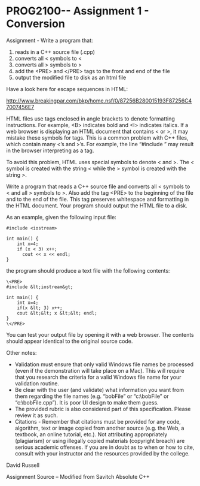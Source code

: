 # PROG2100-- Assignment 1 - Conversion
Assignment - Write a program that:

1) reads in a C++ source file (.cpp)
2) converts all < symbols to &lt;
3) converts all > symbols to &gt;
4) add the \<PRE> and \</PRE> tags to the front and end of the file
5) output the modified file to disk as an html file

Have a look here for escape sequences in HTML:

http://www.breakingpar.com/bkp/home.nsf/0/87256B280015193F87256C47007456E7

HTML files use tags enclosed in angle brackets to denote formatting instructions. For example, \<B>
indicates bold and \<I> indicates italics. If a web browser is displaying an HTML document that contains <
or >, it may mistake these symbols for tags. This is a common problem with C++ files, which contain many
<’s and >’s. For example, the line “#include <iostream>” may result in the browser interpreting <iostream>
as a tag.

To avoid this problem, HTML uses special symbols to denote < and >. The < symbol is created with the
string &lt; while the > symbol is created with the string &gt;.

Write a program that reads a C++ source file and converts all < symbols to &lt; and all > symbols to &gt;.
Also add the tag \<PRE> to the beginning of the file and </PRE> to the end of the file. This tag preserves
whitespace and formatting in the HTML document. Your program should output the HTML file to a disk.

As an example, given the following input file:
	
```
#include <iostream>

int main() {
	int x=4;
	if (x < 3) x++;
	  cout << x << endl;
}
```

the program should produce a text file with the following contents:
```
\<PRE>
#include &lt;iostream&gt;

int main() {
	int x=4;
	if(x &lt; 3) x++;
	cout &lt;&lt; x &lt;&lt; endl;
}
\</PRE>
```

You can test your output file by opening it with a web browser. The contents should appear identical to the
original source code.

Other notes:
* Validation must ensure that only valid Windows file names be processed (even if the demonstration
will take place on a Mac). This will require that you research the criteria for a valid Windows file
name for your validation routine.
* Be clear with the user (and validate) what information you want from them regarding the file
names (e.g. “bobFile” or “c:\bobFile” or “c:\bobFile.cpp”). It is poor UI design to make them
guess.
* The provided rubric is also considered part of this specification. Please review it as such.
* Citations - Remember that citations must be provided for any code, algorithm, text or image copied
from another source (e.g. the Web, a textbook, an online tutorial, etc.). Not attributing
appropriately (plagiarism) or using illegally copied materials (copyright breach) are serious
academic offenses. If you are in doubt as to when or how to cite, consult with your instructor and
the resources provided by the college.

David Russell

Assignment Source – Modified from Savitch Absolute C++

